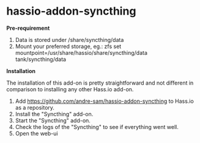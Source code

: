 # hassio-addon-syncthing

**Pre-requirement**

1) Data is stored under /share/syncthing/data
2) Mount your preferred storage, eg.: zfs set mountpoint=/usr/share/hassio/share/syncthing/data tank/syncthing/data

**Installation**

The installation of this add-on is pretty straightforward and not different in comparison to installing any other Hass.io add-on.

1) Add https://github.com/andre-sam/hassio-addon-syncthing to Hass.io as a repository.
2) Install the "Syncthing" add-on.
3) Start the "Syncthing" add-on.
4) Check the logs of the "Syncthing" to see if everything went well.
5) Open the web-ui
